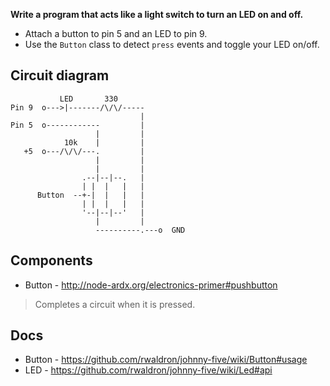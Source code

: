 __Write a program that acts like a light switch to turn an LED on and off.__

* Attach a button to pin 5 and an LED to pin 9.
* Use the `Button` class to detect `press` events and toggle your LED on/off.

## Circuit diagram

```
           LED       330
Pin 9  o--->|-------/\/\/-----
                             |
Pin 5  o------------         |
                   |         |
            10k    |         |
   +5  o---/\/\/---.         |
                   |         |
                   |         |
                .--|--|--.   |
                | |  |   |   |
      Button  --+-|  |   |   |
                | |  |   |   |
                '--|--|--'   |
                   |         |
                   ----------.---o  GND

```

## Components

- Button - http://node-ardx.org/electronics-primer#pushbutton

> Completes a circuit when it is pressed.

## Docs

- Button - https://github.com/rwaldron/johnny-five/wiki/Button#usage
- LED - https://github.com/rwaldron/johnny-five/wiki/Led#api

